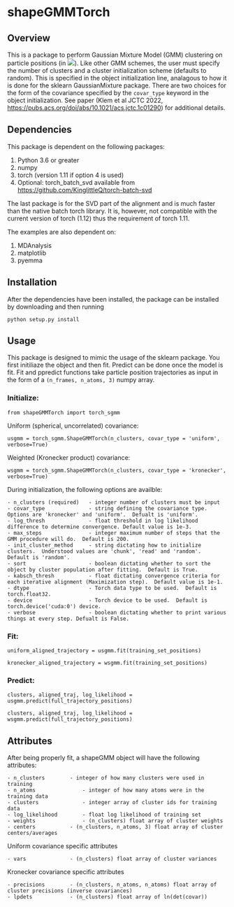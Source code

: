 # shapeGMMTorch

## Overview

This is a package to perform Gaussian Mixture Model (GMM) clustering on particle positions (in <img src="https://render.githubusercontent.com/render/math?math=\mathbb{R}^3">). Like other GMM schemes, the user must specify the number of clusters and a cluster initialization scheme (defaults to random).  This is specified in the object initialization line, analagous to how it is done for the sklearn GaussianMixture package.  There are two choices for the form of the covariance  specified by the `covar_type` keyword in the object initialization.  See paper (Klem et al JCTC 2022, https://pubs.acs.org/doi/abs/10.1021/acs.jctc.1c01290) for additional details.

## Dependencies

This package is dependent on the following packages:

1. Python 3.6 or greater
2. numpy
3. torch (version 1.11 if option 4 is used)
4. Optional: torch_batch_svd available from https://github.com/KinglittleQ/torch-batch-svd

The last package is for the SVD part of the alignment and is much faster than the native batch torch library.  It is, however, not compatible with the current version of torch (1.12) thus the requirement of torch 1.11.

The examples are also dependent on:

1. MDAnalysis
2. matplotlib
3. pyemma

## Installation

After the dependencies have been installed, the package can be installed by downloading and then running

`python setup.py install`

## Usage 

This package is designed to mimic the usage of the sklearn package.  You first initiliaze the object and then fit.  Predict can be done once the model is fit.  Fit and ppredict functions take particle position trajectories as input in the form of a `(n_frames, n_atoms, 3)` numpy array.

### Initialize:

`from shapeGMMTorch import torch_sgmm`

Uniform (spherical, uncorrelated) covariance:

`usgmm = torch_sgmm.ShapeGMMTorch(n_clusters, covar_type = 'uniform', verbose=True)`

Weighted (Kronecker product) covariance:

`wsgmm = torch_sgmm.ShapeGMMTorch(n_clusters, covar_type = 'kronecker', verbose=True)`

During initialization, the following options are availble:

	- n_clusters (required)   - integer number of clusters must be input
	- covar_type              - string defining the covariance type.  Options are 'kronecker' and 'uniform'.  Defualt is 'uniform'.
	- log_thresh              - float threshold in log likelihood difference to determine convergence. Default value is 1e-3.
	- max_steps               - integer maximum number of steps that the GMM procedure will do.  Default is 200.
	- init_cluster_method     - string dictating how to initialize clusters.  Understood values are 'chunk', 'read' and 'random'.  Default is 'random'.
	- sort                    - boolean dictating whether to sort the object by cluster population after fitting.  Default is True.
	- kabsch_thresh           - float dictating convergence criteria for each iterative alignment (Maximization step).  Default value is 1e-1.
	- dtype                   - Torch data type to be used.  Default is torch.float32.
	- device                  - Torch device to be used.  Default is torch.device('cuda:0') device.
	- verbose                 - boolean dictating whether to print various things at every step. Defualt is False.

### Fit:

`uniform_aligned_trajectory = usgmm.fit(training_set_positions)`

`kronecker_aligned_trajectory = wsgmm.fit(training_set_positions)`

### Predict:


`clusters, aligned_traj, log_likelihood = usgmm.predict(full_trajectory_positions)`

`clusters, aligned_traj, log_likelihood = wsgmm.predict(full_trajectory_positions)`

## Attributes

After being properly fit, a shapeGMM object will have the following attributes:

	- n_clusters		- integer of how many clusters were used in training
	- n_atoms           	- integer of how many atoms were in the training data
	- clusters              - integer array of cluster ids for training data
	- log_likelihood        - float log likelihood of training set
	- weights               - (n_clusters) float array of cluster weights
	- centers	      	- (n_clusters, n_atoms, 3) float array of cluster centers/averages

Uniform covariance specific attributes

	- vars		       	- (n_clusters) float array of cluster variances

Kronecker covariance specific attributes

	- precisions	   	- (n_clusters, n_atoms, n_atoms) float array of cluster precisions (inverse covariances)
	- lpdets	    	- (n_clusters) float array of ln(det(covar))


